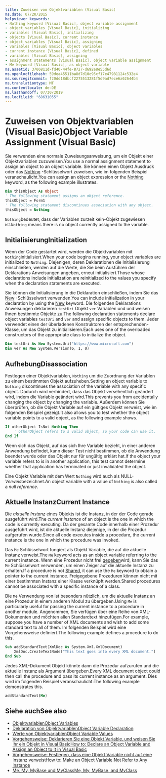 ```yaml
---
title: Zuweisen von Objektvariablen (Visual Basic)
ms.date: 07/20/2015
helpviewer_keywords:
- Nothing keyword [Visual Basic], object variable assignment
- object variables [Visual Basic], initializing
- variables [Visual Basic], initializing
- objects [Visual Basic], current instance
- object variables [Visual Basic], assigning
- variables [Visual Basic], object variables
- current instance [Visual Basic], defined
- variables [Visual Basic], assigning
- assignment statements [Visual Basic], object variable assignment
- Me keyword [Visual Basic], as object variable
ms.assetid: 3706811d-fd40-44fe-8727-d692e8e55d6d
ms.openlocfilehash: 59dea45511ba8d7d10c95cf17e47981124c532e4
ms.sourcegitcommit: f20dd18dbcf2275513281f5d9ad7ece6a62644b4
ms.translationtype: MT
ms.contentlocale: de-DE
ms.lasthandoff: 07/30/2019
ms.locfileid: "68631055"
---
```

# <a name="object-variable-assignment-visual-basic"></a><span data-ttu-id="1931a-102">Zuweisen von Objektvariablen (Visual Basic)</span><span class="sxs-lookup"><span data-stu-id="1931a-102">Object Variable Assignment (Visual Basic)</span></span>

<span data-ttu-id="1931a-103">Sie verwenden eine normale Zuweisungsanweisung, um ein Objekt einer Objektvariablen zuzuweisen.</span><span class="sxs-lookup"><span data-stu-id="1931a-103">You use a normal assignment statement to assign an object to an object variable.</span></span> <span data-ttu-id="1931a-104">Sie können einen Objekt Ausdruck oder das [Nothing](../../../../visual-basic/language-reference/nothing.md) -Schlüsselwort zuweisen, wie im folgenden Beispiel veranschaulicht.</span><span class="sxs-lookup"><span data-stu-id="1931a-104">You can assign an object expression or the [Nothing](../../../../visual-basic/language-reference/nothing.md) keyword, as the following example illustrates.</span></span>

```vb
Dim thisObject As Object
' The following statement assigns an object reference.
thisObject = Form1
' The following statement discontinues association with any object.
thisObject = Nothing
```

<span data-ttu-id="1931a-105">`Nothing`bedeutet, dass der Variablen zurzeit kein-Objekt zugewiesen ist.</span><span class="sxs-lookup"><span data-stu-id="1931a-105">`Nothing` means there is no object currently assigned to the variable.</span></span>

## <a name="initialization"></a><span data-ttu-id="1931a-106">Initialisierung</span><span class="sxs-lookup"><span data-stu-id="1931a-106">Initialization</span></span>

<span data-ttu-id="1931a-107">Wenn der Code gestartet wird, werden die Objektvariablen mit `Nothing`initialisiert.</span><span class="sxs-lookup"><span data-stu-id="1931a-107">When your code begins running, your object variables are initialized to `Nothing`.</span></span> <span data-ttu-id="1931a-108">Diejenigen, deren Deklarationen die Initialisierung einschließen, werden auf die Werte, die Sie beim Ausführen der Deklarations Anweisungen angeben, erneut initialisiert.</span><span class="sxs-lookup"><span data-stu-id="1931a-108">Those whose declarations include initialization are reinitialized to the values you specify when the declaration statements are executed.</span></span>

<span data-ttu-id="1931a-109">Sie können die Initialisierung in die Deklaration einschließen, indem Sie das [New](../../../../visual-basic/language-reference/operators/new-operator.md) -Schlüsselwort verwenden.</span><span class="sxs-lookup"><span data-stu-id="1931a-109">You can include initialization in your declaration by using the [New](../../../../visual-basic/language-reference/operators/new-operator.md) keyword.</span></span> <span data-ttu-id="1931a-110">Die folgenden Deklarations Anweisungen deklarieren `testUri` Objekt `ver` Variablen und und weisen Ihnen bestimmte Objekte zu.</span><span class="sxs-lookup"><span data-stu-id="1931a-110">The following declaration statements declare object variables `testUri` and `ver` and assign specific objects to them.</span></span> <span data-ttu-id="1931a-111">Jeder verwendet einen der überladenen Konstruktoren der entsprechenden-Klasse, um das Objekt zu initialisieren.</span><span class="sxs-lookup"><span data-stu-id="1931a-111">Each uses one of the overloaded constructors of the appropriate class to initialize the object.</span></span>

```vb
Dim testUri As New System.Uri("https://www.microsoft.com")
Dim ver As New System.Version(6, 1, 0)
```

## <a name="disassociation"></a><span data-ttu-id="1931a-112">Aufhebung</span><span class="sxs-lookup"><span data-stu-id="1931a-112">Disassociation</span></span>

<span data-ttu-id="1931a-113">Festlegen einer Objektvariablen, `Nothing` um die Zuordnung der Variablen zu einem bestimmten Objekt aufzuheben.</span><span class="sxs-lookup"><span data-stu-id="1931a-113">Setting an object variable to `Nothing` discontinues the association of the variable with any specific object.</span></span> <span data-ttu-id="1931a-114">Dadurch wird verhindert, dass das Objekt versehentlich geändert wird, indem die Variable geändert wird.</span><span class="sxs-lookup"><span data-stu-id="1931a-114">This prevents you from accidentally changing the object by changing the variable.</span></span> <span data-ttu-id="1931a-115">Außerdem können Sie überprüfen, ob die Objekt Variable auf ein gültiges Objekt verweist, wie im folgenden Beispiel gezeigt.</span><span class="sxs-lookup"><span data-stu-id="1931a-115">It also allows you to test whether the object variable points to a valid object, as the following example shows.</span></span>

```vb
If otherObject IsNot Nothing Then
    ' otherObject refers to a valid object, so your code can use it.
End If
```

<span data-ttu-id="1931a-116">Wenn sich das Objekt, auf das sich Ihre Variable bezieht, in einer anderen Anwendung befindet, kann dieser Test nicht bestimmen, ob die Anwendung beendet wurde oder das Objekt nur für ungültig erklärt hat.</span><span class="sxs-lookup"><span data-stu-id="1931a-116">If the object your variable refers to is in another application, this test cannot determine whether that application has terminated or just invalidated the object.</span></span>

<span data-ttu-id="1931a-117">Eine Objekt Variable mit dem Wert `Nothing` wird auch als NULL- *Verweis*bezeichnet.</span><span class="sxs-lookup"><span data-stu-id="1931a-117">An object variable with a value of `Nothing` is also called a *null reference*.</span></span>

## <a name="current-instance"></a><span data-ttu-id="1931a-118">Aktuelle Instanz</span><span class="sxs-lookup"><span data-stu-id="1931a-118">Current Instance</span></span>

<span data-ttu-id="1931a-119">Die *aktuelle Instanz* eines Objekts ist die Instanz, in der der Code gerade ausgeführt wird.</span><span class="sxs-lookup"><span data-stu-id="1931a-119">The *current instance* of an object is the one in which the code is currently executing.</span></span> <span data-ttu-id="1931a-120">Da der gesamte Code innerhalb einer Prozedur ausgeführt wird, ist die aktuelle Instanz diejenige, in der die Prozedur aufgerufen wurde.</span><span class="sxs-lookup"><span data-stu-id="1931a-120">Since all code executes inside a procedure, the current instance is the one in which the procedure was invoked.</span></span>

<span data-ttu-id="1931a-121">Das `Me` Schlüsselwort fungiert als Objekt Variable, die auf die aktuelle Instanz verweist.</span><span class="sxs-lookup"><span data-stu-id="1931a-121">The `Me` keyword acts as an object variable referring to the current instance.</span></span> <span data-ttu-id="1931a-122">Wenn eine Prozedur nicht frei [gegeben](../../../../visual-basic/language-reference/modifiers/shared.md)wird, kann Sie das `Me` Schlüsselwort verwenden, um einen Zeiger auf die aktuelle Instanz zu erhalten.</span><span class="sxs-lookup"><span data-stu-id="1931a-122">If a procedure is not [Shared](../../../../visual-basic/language-reference/modifiers/shared.md), it can use the `Me` keyword to obtain a pointer to the current instance.</span></span> <span data-ttu-id="1931a-123">Freigegebene Prozeduren können nicht mit einer bestimmten Instanz einer Klasse verknüpft werden.</span><span class="sxs-lookup"><span data-stu-id="1931a-123">Shared procedures cannot be associated with a specific instance of a class.</span></span>

<span data-ttu-id="1931a-124">Die `Me` Verwendung von ist besonders nützlich, um die aktuelle Instanz an eine Prozedur in einem anderen Modul zu übergeben.</span><span class="sxs-lookup"><span data-stu-id="1931a-124">Using `Me` is particularly useful for passing the current instance to a procedure in another module.</span></span> <span data-ttu-id="1931a-125">Angenommen, Sie verfügen über eine Reihe von XML-Dokumenten und möchten allen Standardtext hinzufügen.</span><span class="sxs-lookup"><span data-stu-id="1931a-125">For example, suppose you have a number of XML documents and wish to add some standard text to all of them.</span></span> <span data-ttu-id="1931a-126">Im folgenden Beispiel wird eine Vorgehensweise definiert.</span><span class="sxs-lookup"><span data-stu-id="1931a-126">The following example defines a procedure to do this.</span></span>

```vb
Sub addStandardText(XmlDoc As System.Xml.XmlDocument)
    XmlDoc.CreateTextNode("This text goes into every XML document.")
End Sub
```

<span data-ttu-id="1931a-127">Jedes XML-Dokument Objekt könnte dann die Prozedur aufzurufen und die aktuelle Instanz als Argument übergeben.</span><span class="sxs-lookup"><span data-stu-id="1931a-127">Every XML document object could then call the procedure and pass its current instance as an argument.</span></span> <span data-ttu-id="1931a-128">Dies wird im folgenden Beispiel veranschaulicht:</span><span class="sxs-lookup"><span data-stu-id="1931a-128">The following example demonstrates this.</span></span>

```vb
addStandardText(Me)
```

## <a name="see-also"></a><span data-ttu-id="1931a-129">Siehe auch</span><span class="sxs-lookup"><span data-stu-id="1931a-129">See also</span></span>

- [<span data-ttu-id="1931a-130">Objektvariablen</span><span class="sxs-lookup"><span data-stu-id="1931a-130">Object Variables</span></span>](../../../../visual-basic/programming-guide/language-features/variables/object-variables.md)
- [<span data-ttu-id="1931a-131">Deklaration von Objektvariablen</span><span class="sxs-lookup"><span data-stu-id="1931a-131">Object Variable Declaration</span></span>](../../../../visual-basic/programming-guide/language-features/variables/object-variable-declaration.md)
- [<span data-ttu-id="1931a-132">Werte von Objektvariablen</span><span class="sxs-lookup"><span data-stu-id="1931a-132">Object Variable Values</span></span>](../../../../visual-basic/programming-guide/language-features/variables/object-variable-values.md)
- [<span data-ttu-id="1931a-133">Vorgehensweise: Deklarieren Sie eine Objekt Variable, und weisen Sie Ihr ein Objekt in Visual Basic</span><span class="sxs-lookup"><span data-stu-id="1931a-133">How to: Declare an Object Variable and Assign an Object to It in Visual Basic</span></span>](../../../../visual-basic/programming-guide/language-features/variables/how-to-declare-an-object-variable-and-assign-an-object-to-it.md)
- [<span data-ttu-id="1931a-134">Vorgehensweise: Festlegen, dass eine Objekt Variable nicht auf eine Instanz verweist</span><span class="sxs-lookup"><span data-stu-id="1931a-134">How to: Make an Object Variable Not Refer to Any Instance</span></span>](../../../../visual-basic/programming-guide/language-features/variables/how-to-make-an-object-variable-not-refer-to-any-instance.md)
- [<span data-ttu-id="1931a-135">Me, My, MyBase und MyClass</span><span class="sxs-lookup"><span data-stu-id="1931a-135">Me, My, MyBase, and MyClass</span></span>](../../../../visual-basic/programming-guide/program-structure/me-my-mybase-and-myclass.md)
